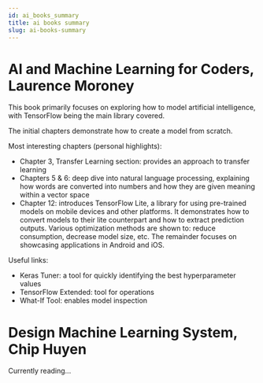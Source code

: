 ```yaml
---
id: ai_books_summary
title: ai books summary
slug: ai-books-summary
---
```


# AI and Machine Learning for Coders, Laurence Moroney

This book primarily focuses on exploring how to model artificial intelligence, with TensorFlow being the main library covered.

The initial chapters demonstrate how to create a model from scratch.

Most interesting chapters (personal highlights):
- Chapter 3, Transfer Learning section: provides an approach to transfer learning
- Chapters 5 & 6: deep dive into natural language processing, explaining how words are converted into numbers and how they are given meaning within a vector space
- Chapter 12: introduces TensorFlow Lite, a library for using pre-trained models on mobile devices and other platforms. It demonstrates how to convert models to their lite counterpart and how to extract prediction outputs. Various optimization methods are shown to: reduce consumption, decrease model size, etc. The remainder focuses on showcasing applications in Android and iOS.

Useful links:
- Keras Tuner: a tool for quickly identifying the best hyperparameter values
- TensorFlow Extended: tool for operations
- What-If Tool: enables model inspection

# Design Machine Learning System, Chip Huyen

Currently reading...